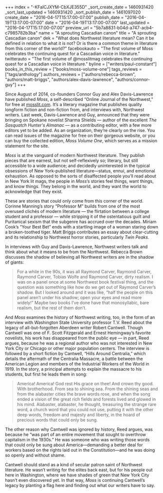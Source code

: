 +++
index = "-KFaICJXYM-CbXJE355D"
_sort_create_date = 1460931420
_sort_last_updated = 1460931420
_sort_publish_date = 1461097020
create_date = "2016-04-17T15:17:00-07:00"
publish_date = "2016-04-19T13:17:00-07:00"
date = "2016-04-19T13:17:00-07:00"
last_updated = "2016-04-17T15:17:00-07:00"
preview_url = "5b7a8831-b04d-a747-acb4-c7985782b3ba"
name = "A sprouting Cascadian canon"
title = "A sprouting Cascadian canon"
dek = "What does Northwest literature mean? Can it be defined in relation to what it is not? Or is there a common theme in literature from this corner of the world?"
facebookauto = "The first volume of Moss celebrates the continuing quest for a Cascadian voice in literature."
twitterauto = "The first volume of @mosslitmag celebrates the continuing quest for a Cascadian voice in literature."
byline = ["writers/paul-constant"]
books_in_this_review = ["books/moss-volume-one"]
tags_reviews = ["tags/anthology"]
authors_reviews = ["authors/rebecca-brown", "authors/matt-briggs", "authors/alex-davis-lawrence", "authors/connor-guy"]
+++

 Since August of 2014, co-founders Connor Guy and Alex Davis-Lawrence have published *Moss*, a self-described “Online Journal of the Northwest,” for free at [mosslit.com](http://www.mosslit.com/vol02/issue04.html). It’s a literary magazine that publishes quality longform fiction and non-fiction from, and interviews with, Northwest writers. Last week, Davis-Lawrence and Guy, announced that they were bringing on Spokane novelist Sharma Shields — author of the excellent *The Sasquatch Hunter's Almanac* — as a contributing editor, with a few more editors yet to be added. As an organization, they’re clearly on the rise. You can read issues of the magazine for free on their gorgeous website, or you can buy the collected edition, *Moss Volume One*, which serves as a mission statement for the site. 

*Moss* is at the vanguard of modern Northwest literature. They publish pieces that are earnest, but not self-reflexively so; literary, but still accessible to a wide audience; and decidedly uninterested in the typical obsessions of New York-published literature—status, ennui, and emotional exhaustion. As opposed to the sorts of disaffected people you’ll read about in New York lit mags, the people in *Moss*’s stories feel things, want things, and know things. They belong in the world, and they want the world to acknowledge that they exist.

These are stories that could only come from this corner of the world. Corinne Manning’s story “Professor M” builds from one of the most overused clichés of modern literature — the flirtation between a college student and a professor — while stripping it of the ostentatious guilt and Puritanical sexism that the subgenre has accrued over the decades. Miriam Cook’s “Your Best Bet” ends with a startling image of a woman staring down a broken-toothed tiger. Matt Briggs contributes an essay about clear-cutting and its relationship to Northwest horror stories, particularly *Twin Peaks*. 

In interviews with Guy and Davis-Lawrence, Northwest writers talk and think about what it means to be from the Northwest. Rebecca Brown discusses the shadow of believing all Northwest writers are in the shadow of giants:

<blockquote>For a while in the 90s, it was all Raymond Carver, Raymond Carver, Raymond Carver, Tobias Wolfe and Raymond Carver, dirty realism. I was on a panel once at some Northwest book festival thing, and the question was something like how do we get out of Raymond Carver’s shadow. But I looked around and it was like, “half the people on this panel aren’t under his shadow; open your eyes and read more widely!” Maybe two books I’ve done have that monosyllabic, bare realism, but the rest of them don’t.</blockquote>

And *Moss* examines the history of Northwest writing, too, in the form of an interview with Washington State University professor T.V. Reed about the legacy of all-but-forgotten Aberdeen writer Robert Cantwell. Though Cantwell was one of F. Scott Fitzgerald and Ernest Hemingway’s favorite novelists, his work has disappeared from the public eye — in part, Reed argues, because he was a regional author who was not interested in New York City or Chicago or other major population centers. The interview is followed by a short fiction by Cantwell, “Hills Around Centralia,” which details the aftermath of the Centralia Massacre, a battle between the American Legion and members of the Industrial Workers of the World in 1919. In the story, a principal attempts to explain the massacre to his students, but first he leads them in song:

<blockquote>America! America! God rest His grace on thee! And crown thy good. With brotherhood. From sea to shining sea. From the shining seas and from the alabaster cities the brave words rose, and when the song ended a vision of the great rich fields and forests lived and glowed in his mind. Alabaster, alabaster, he thought, treasuring the strange rare word, a church word that you could not use, putting it with the other deep words, freedom and majesty and liberty, in the hoard of precious words that could only be sung.</blockquote>

The other reason why Cantwell was ignored by history, Reed argues, was because he “was part of an entire movement that sought to overthrow capitalism in the 1930s.” He was someone who was writing those words that could only be sung about America—demanding a better deal for workers based on the rights laid out in the Constitution—and he was doing so openly and without shame. 

Cantwell should stand as a kind of secular patron saint of Northwest literature. He wasn’t writing for the elites back east, but for his people out here in Washington, where we have shades of green that New York City hasn’t even discovered yet. In that way, *Moss* is continuing Cantwell’s legacy by planting a flag here and finding out what our writers have to say.


